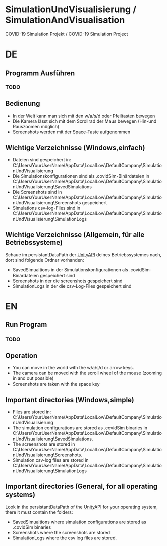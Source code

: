 # SimulationUndVisualisierung / SimulationAndVisualisation
 COVID-19 Simulation Projekt / COVID-19 Simulation Project

# DE
## Programm Ausführen
### TODO
## Bedienung
* In der Welt kann man sich mit den w/a/s/d oder Pfeiltasten bewegen
* Die Kamera lässt sich mit dem Scrollrad der Maus bewegen (Hin-und Rauszoomen möglich)
* Screenshots werden mit der Space-Taste aufgenommen
## Wichtige Verzeichnisse (Windows,einfach)
* Dateien sind gespeichert in: C:\Users\YourUserName\AppData\LocalLow\DefaultCompany\SimulationUndVisualisierung
* Die Simulationskonfigurationen sind als .covidSim-Binärdateien in C:\Users\YourUserName\AppData\LocalLow\DefaultCompany\SimulationUndVisualisierung\SavedSimulations
* Die Screenshots sind in C:\Users\YourUserName\AppData\LocalLow\DefaultCompany\SimulationUndVisualisierung\Screenshots gespeichert
* Simulations csv-log-Files sind in C:\Users\YourUserName\AppData\LocalLow\DefaultCompany\SimulationUndVisualisierung\SimulationLogs
## Wichtige Verzeichnisse (Allgemein, für alle Betriebssysteme)
Schaue im persistantDataPath der [UnityAPI](https://docs.unity3d.com/ScriptReference/Application-persistentDataPath.html) deines Betriebssystemes nach, dort sind folgende Ordner vorhanden:
* SavedSimualtions in der Simulationskonfigurationen als .covidSim-Binärdateien gespeichert sind
* Screenshots in der die screenshots gespeichert sind
* SimulationLogs in der die csv-Log-Files gespeichert sind

# EN
## Run Program
### TODO
## Operation
* You can move in the world with the w/a/s/d or arrow keys.
* The camera can be moved with the scroll wheel of the mouse (zooming in and out possible)
* Screenshots are taken with the space key
## Important directories (Windows,simple)
* Files are stored in: C:\Users\YourUserName\AppData\LocalLow\DefaultCompany\SimulationUndVisualisierung
* The simulation configurations are stored as .covidSim binaries in C:\Users\YourUserName\AppData\LocalLow\DefaultCompany\SimulationUndVisualisierung\SavedSimulations.
* The screenshots are stored in C:\Users\YourUserName\AppData\LocalLow\DefaultCompany\SimulationUndVisualisierung\Screenshots.
* Simulation csv-log files are stored in C:\Users\YourUserName\AppData\LocalLow\DefaultCompany\SimulationUndVisualisierung\SimulationLogs
## Important directories (General, for all operating systems)
Look in the persistantDataPath of the [UnityAPI](https://docs.unity3d.com/ScriptReference/Application-persistentDataPath.html) for your operating system, there it must contain the folders:
* SavedSimualtions where simulation configurations are stored as .covidSim binaries
* Screenshots where the screenshots are stored
* SimulationLogs where the csv log files are stored.






